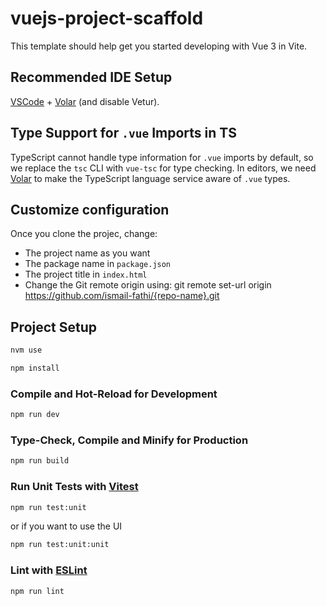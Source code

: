 # vuejs-project-scaffold

This template should help get you started developing with Vue 3 in Vite.

## Recommended IDE Setup

[VSCode](https://code.visualstudio.com/) + [Volar](https://marketplace.visualstudio.com/items?itemName=Vue.volar) (and disable Vetur).

## Type Support for `.vue` Imports in TS

TypeScript cannot handle type information for `.vue` imports by default, so we replace the `tsc` CLI with `vue-tsc` for type checking. In editors, we need [Volar](https://marketplace.visualstudio.com/items?itemName=Vue.volar) to make the TypeScript language service aware of `.vue` types.

## Customize configuration

Once you clone the projec, change:

- The project name as you want
- The package name in `package.json`
- The project title in `index.html`
- Change the Git remote origin using: git remote set-url origin https://github.com/ismail-fathi/{repo-name}.git

## Project Setup

```sh
nvm use
```

```sh
npm install
```

### Compile and Hot-Reload for Development

```sh
npm run dev
```

### Type-Check, Compile and Minify for Production

```sh
npm run build
```

### Run Unit Tests with [Vitest](https://vitest.dev/)

```sh
npm run test:unit
```

or if you want to use the UI

```sh
npm run test:unit:unit
```

### Lint with [ESLint](https://eslint.org/)

```sh
npm run lint
```
